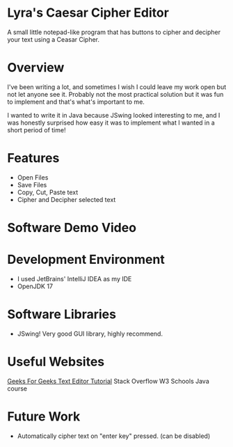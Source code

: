 # Lyra's Caesar Cipher Editor
A small little notepad-like program that has buttons to cipher and decipher your text using a Ceasar Cipher.

# Overview
I've been writing a lot, and sometimes I wish I could leave my work open but not let anyone see it. Probably not the most practical solution but it was fun to implement and that's what's important to me.

I wanted to write it in Java because JSwing looked interesting to me, and I was honestly surprised how easy it was to implement what I wanted in a short period of time!

# Features
- Open Files
- Save Files
- Copy, Cut, Paste text
- Cipher and Decipher selected text

# Software Demo Video


# Development Environment
- I used JetBrains' IntelliJ IDEA as my IDE
- OpenJDK 17

# Software Libraries
- JSwing! Very good GUI library, highly recommend.

# Useful Websites
[Geeks For Geeks Text Editor Tutorial](https://www.geeksforgeeks.org/java-swing-create-a-simple-text-editor/)
Stack Overflow
W3 Schools Java course

# Future Work
- Automatically cipher text on "enter key" pressed. (can be disabled)
